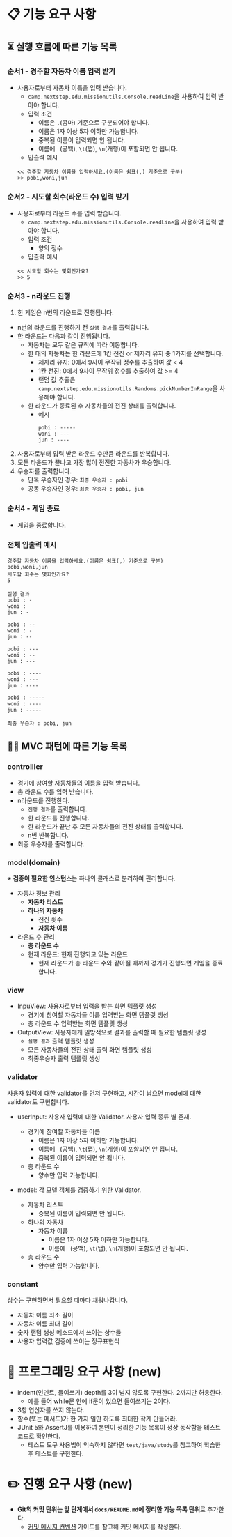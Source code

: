# 📋 기능 요구 사항

## ⏳ 실행 흐름에 따른 기능 목록

### 순서1 - 경주할 자동차 이름 입력 받기

* 사용자로부터 자동차 이름을 입력 받습니다.
    * `camp.nextstep.edu.missionutils.Console.readLine`을 사용하여 입력 받아야 합니다.
    * 입력 조건
        * 이름은 `,`(콤마) 기준으로 구분되어야 합니다.
        * 이름은 1자 이상 5자 이하만 가능합니다.
        * 중복된 이름이 입력되면 안 됩니다.
        * 이름에 ` `(공백), `\t`(탭), `\n`(개행)이 포함되면 안 됩니다.
    * 입출력 예시
    ```
    << 경주할 자동차 이름을 입력하세요.(이름은 쉼표(,) 기준으로 구분)
    >> pobi,woni,jun
    ```

### 순서2 - 시도할 회수(라운드 수) 입력 받기

* 사용자로부터 라운드 수를 입력 받습니다.
    * `camp.nextstep.edu.missionutils.Console.readLine`을 사용하여 입력 받아야 합니다.
    * 입력 조건
        * 양의 정수
    * 입출력 예시
    ```
    << 시도할 회수는 몇회인가요?
    >> 5
    ```

### 순서3 - n라운드 진행

1. 한 게임은 n번의 라운드로 진행됩니다.

* n번의 라운드를 진행하기 전 `실행 결과`를 출력합니다.
* 한 라운드는 다음과 같이 진행됩니다.
    * 자동차는 모두 같은 규칙에 따라 이동합니다.
    * 한 대의 자동차는 한 라운드에 1칸 전진 or 제자리 유지 중 1가지를 선택합니다.
        * 제자리 유지: 0에서 9사이 무작위 정수를 추출하여 값 < 4
        * 1칸 전진: 0에서 9사이 무작위 정수를 추출하여 값 >= 4
        * 랜덤 값 추출은 `camp.nextstep.edu.missionutils.Randoms.pickNumberInRange`을 사용해야 합니다.
    * 한 라운드가 종료된 후 자동차들의 전진 상태를 출력합니다.
        * 예시
          ```
          pobi : -----
          woni : ---
          jun : ----
          ```

2. 사용자로부터 입력 받은 라운드 수만큼 라운드를 반복합니다.
3. 모든 라운드가 끝나고 가장 많이 전진한 자동차가 우승합니다.
4. 우승자를 출력합니다.
    * 단독 우승자인 경우: `최종 우승자 : pobi`
    * 공동 우승자인 경우: `최종 우승자 : pobi, jun`

### 순서4 - 게임 종료

* 게임을 종료합니다.

### 전체 입출력 예시

```
경주할 자동차 이름을 입력하세요.(이름은 쉼표(,) 기준으로 구분)
pobi,woni,jun
시도할 회수는 몇회인가요?
5

실행 결과
pobi : -
woni : 
jun : -

pobi : --
woni : -
jun : --

pobi : ---
woni : --
jun : ---

pobi : ----
woni : ---
jun : ----

pobi : -----
woni : ----
jun : -----

최종 우승자 : pobi, jun
```

## 🧙🏻 MVC 패턴에 따른 기능 목록

### controlller

* 경기에 참여할 자동차들의 이름을 입력 받습니다.
* 총 라운드 수를 입력 받습니다.
* n라운드를 진행한다.
    * `진행 결과`를 출력합니다.
    * 한 라운드를 진행합니다.
    * 한 라운드가 끝난 후 모든 자동차들의 전진 상태를 출력합니다.
    * n번 반복합니다.
* 최종 우승자를 출력합니다.

### model(domain)

※ **검증이 필요한 인스턴스**는 하나의 클래스로 분리하여 관리합니다.

* 자동차 정보 관리
    * **자동차 리스트**
    * **하나의 자동차**
        * 전진 횟수
        * **자동차 이름**
* 라운드 수 관리
    * **총 라운드 수**
    * 현재 라운드: 현재 진행되고 있는 라운드
        * 현재 라운드가 총 라운드 수와 같아질 때까지 경기가 진행되면 게임을 종료합니다.

### view

* InpuView: 사용자로부터 입력을 받는 화면 템플릿 생성
    * 경기에 참여할 자동차들 이름 입력받는 화면 템플릿 생성
    * 총 라운드 수 입력받는 화면 템플릿 생성
* OutputView: 사용자에게 일방적으로 결과를 출력할 때 필요한 템플릿 생성
    * `실행 결과` 출력 템플릿 생성
    * 모든 자동차들의 전진 상태 출력 화면 템플릿 생성
    * 최종우승자 출력 템플릿 생성

### validator

사용자 입력에 대한 validator를 먼저 구현하고,
시간이 남으면 model에 대한 validator도 구현합니다.

* userInput: 사용자 입력에 대한 Validator. 사용자 입력 종류 별 존재.
    * 경기에 참여할 자동차들 이름
        * 이름은 1자 이상 5자 이하만 가능합니다.
        * 이름에 ` `(공백), `\t`(탭), `\n`(개행)이 포함되면 안 됩니다.
        * 중복된 이름이 입력되면 안 됩니다.
    * 총 라운드 수
        * 양수만 입력 가능합니다.

* model: 각 모델 객체를 검증하기 위한 Validator.
    * 자동차 리스트
        * 중복된 이름이 입력되면 안 됩니다.
    * 하나의 자동차
        * 자동차 이름
            * 이름은 1자 이상 5자 이하만 가능합니다.
            * 이름에 ` `(공백), `\t`(탭), `\n`(개행)이 포함되면 안 됩니다.
    * 총 라운드 수
        * 양수만 입력 가능합니다.

### constant

상수는 구현하면서 필요할 때마다 채워나갑니다.

* 자동차 이름 최소 길이
* 자동차 이름 최대 길이
* 숫자 랜덤 생성 메소드에서 쓰이는 상수들
* 사용자 입력값 검증에 쓰이는 정규표현식

# 🎯 프로그래밍 요구 사항 (new)

- indent(인덴트, 들여쓰기) depth를 3이 넘지 않도록 구현한다. 2까지만 허용한다.
    - 예를 들어 while문 안에 if문이 있으면 들여쓰기는 2이다.
- 3항 연산자를 쓰지 않는다.
- 함수(또는 메서드)가 한 가지 일만 하도록 최대한 작게 만들어라.
- JUnit 5와 AssertJ를 이용하여 본인이 정리한 기능 목록이 정상 동작함을 테스트 코드로 확인한다.
    - 테스트 도구 사용법이 익숙하지 않다면 `test/java/study`를 참고하여 학습한 후 테스트를 구현한다.

# ✏️ 진행 요구 사항 (new)

- **Git의 커밋 단위는 앞 단계에서 `docs/README.md`에 정리한 기능 목록 단위**로 추가한다.
    - [커밋 메시지 컨벤션](https://gist.github.com/stephenparish/9941e89d80e2bc58a153) 가이드를 참고해 커밋 메시지를 작성한다.